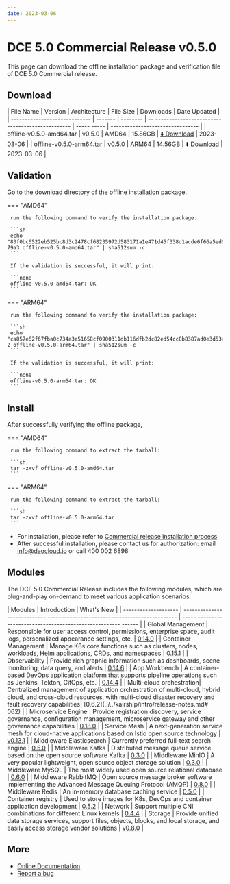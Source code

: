 ```yaml
---
date: 2023-03-06
---
```


# DCE 5.0 Commercial Release v0.5.0

This page can download the offline installation package and verification file of DCE 5.0 Commercial release.

## Download

| File Name | Version | Architecture | File Size | Downloads | Date Updated |
| ----------------------------- | ------- | -------- | -- ----------------------------------------------- | ----- ----- | -------------------------------- |
| offline-v0.5.0-amd64.tar | v0.5.0 | AMD64 | 15.86GB | [:arrow_down: Download](https://qiniu-download-public.daocloud.io/DaoCloud_Enterprise/dce5/offline-v0.5.0-amd64.tar) | 2023-03-06 |
| offline-v0.5.0-arm64.tar | v0.5.0 | ARM64 | 14.56GB | [:arrow_down: Download](https://qiniu-download-public.daocloud.io/DaoCloud_Enterprise/dce5/offline-v0.5.0-arm64.tar) | 2023-03-06 |

## Validation

Go to the download directory of the offline installation package.

=== "AMD64"

     run the following command to verify the installation package:

     ```sh
     echo "83f0bc6522eb525bc8d3c2478cf68235972d583171a1e471d45f338d1acde6f66a5ed68144bfd6a067b2462a1c27e17d95c13408b8cbd83fd93d1dbe1527 79a3 offline-v0.5.0-amd64.tar" | sha512sum -c
     ```

     If the validation is successful, it will print:

     ```none
     offline-v0.5.0-amd64.tar: OK
     ```

=== "ARM64"

     run the following command to verify the installation package:

     ```sh
     echo "ca857e62f67fba0c734a3e51658cf0900311db116dfb2dc82ed54cc8b8387ad0e3d53e95a0df06e913cf62038858d585593990587bdf802790e2fa6050759ec 2 offline-v0.5.0-arm64.tar" | sha512sum -c
     ```

     If the validation is successful, it will print:

     ```none
     offline-v0.5.0-arm64.tar: OK
     ```

## Install

After successfully verifying the offline package,

=== "AMD64"

     run the following command to extract the tarball:

     ```sh
     tar -zxvf offline-v0.5.0-amd64.tar
     ```

=== "ARM64"

     run the following command to extract the tarball:

     ```sh
     tar -zxvf offline-v0.5.0-arm64.tar
     ```

- For installation, please refer to [Commercial release installation process](../../install/commercial/start-install.md)
- After successful installation, please contact us for authorization: email info@daocloud.io or call 400 002 6898

## Modules

The DCE 5.0 Commercial Release includes the following modules, which are plug-and-play on-demand to meet various application scenarios:

| Modules | Introduction | What's New |
| -------------------- | ---------------------------- ----------------------------------------------- | ----- -------------------------------------------------- ------ |
| Global Management | Responsible for user access control, permissions, enterprise space, audit logs, personalized appearance settings, etc. | [0.14.0](../../ghippo/intro/release-notes.md#0140) |
| Container Management | Manage K8s core functions such as clusters, nodes, workloads, Helm applications, CRDs, and namespaces | [0.15.1](../../kpanda/intro/release-notes.md#0151) |
| Observability | Provide rich graphic information such as dashboards, scene monitoring, data query, and alerts | [0.14.6](../../insight/intro/releasenote.md#0146) |
| App Workbench | A container-based DevOps application platform that supports pipeline operations such as Jenkins, Tekton, GitOps, etc. | [0.14.4](../../amamba/intro/release-notes.md#0144) |
| Multi-cloud orchestration| Centralized management of application orchestration of multi-cloud, hybrid cloud, and cross-cloud resources, with multi-cloud disaster recovery and fault recovery capabilities| [0.6.2](../../kairship/intro/release-notes.md# 062) |
| Microservice Engine | Provide registration discovery, service governance, configuration management, microservice gateway and other governance capabilities | [0.18.0](../../skoala/intro/release-notes.md#0180) |
| Service Mesh | A next-generation service mesh for cloud-native applications based on Istio open source technology | [v0.13.1](../../mspider/intro/release-notes.md#v0131) |
| Middleware Elasticsearch | Currently preferred full-text search engine | [0.5.0](../../middleware/elasticsearch/release-notes.md#050) |
| Middleware Kafka | Distributed message queue service based on the open source software Kafka | [0.3.0](../../middleware/kafka/release-notes.md#030) |
| Middleware MinIO | A very popular lightweight, open source object storage solution | [0.3.0](../../middleware/minio/release-notes.md#030) |
| Middleware MySQL | The most widely used open source relational database | [0.6.0](../../middleware/mysql/release-notes.md#060) |
| Middleware RabbitMQ | Open source message broker software implementing the Advanced Message Queuing Protocol (AMQP) | [0.8.0](../../middleware/rabbitmq/release-notes.md#080) |
| Middleware Redis | An in-memory database caching service | [0.5.0](../../middleware/redis/release-notes.md#050) |
| Container registry | Used to store images for K8s, DevOps and container application development | [0.5.2](../../kangaroo/release-notes.md) |
| Network | Support multiple CNI combinations for different Linux kernels | [0.4.4](../../network/modules/spiderpool/releasenotes.md) |
| Storage | Provide unified data storage services, support files, objects, blocks, and local storage, and easily access storage vendor solutions | [v0.8.0](../../storage/hwameistor/releasenotes.md) |

## More

- [Online Documentation](../../dce/what.md)
- [Report a bug](https://github.com/DaoCloud/DaoCloud-docs/issues)